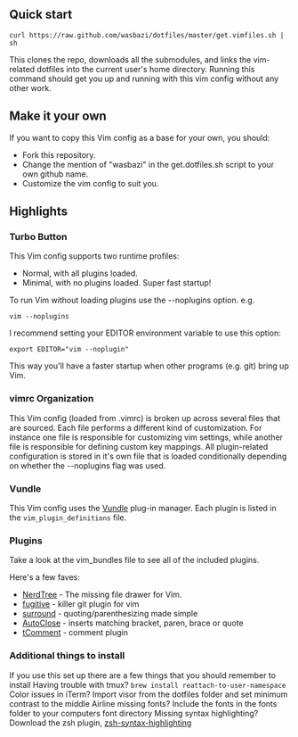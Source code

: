 ## Quick start

    curl https://raw.github.com/wasbazi/dotfiles/master/get.vimfiles.sh | sh

This clones the repo, downloads all the submodules, and links the vim-related dotfiles into
the current user's home directory.  Running this command should get you up and
running with this vim config without any other work.

## Make it your own

If you want to copy this Vim config as a base for your own, you should:

* Fork this repository.
* Change the mention of "wasbazi" in the get.dotfiles.sh script to your own
  github name.
* Customize the vim config to suit you.

## Highlights

### Turbo Button

This Vim config supports two runtime profiles:

* Normal, with all plugins loaded.
* Minimal, with no plugins loaded. Super fast startup!

To run Vim without loading plugins use the --noplugins option.
e.g.

    vim --noplugins

I recommend setting your EDITOR environment variable to use this option:

    export EDITOR="vim --noplugin"

This way you'll have a faster startup when other programs (e.g. git) bring up
Vim.

### vimrc Organization

This Vim config (loaded from .vimrc) is broken up across several files that are
sourced.  Each file performs a different kind of customization.  For instance
one file is responsible for customizing vim settings, while another file
is responsible for defining custom key mappings.  All plugin-related
configuration is stored in it's own file that is loaded conditionally depending
on whether the --noplugins flag was used.

### Vundle

This Vim config uses the [Vundle](https://github.com/gmarik/Vundle.vim) plug-in
manager. Each plugin is listed in the `vim_plugin_definitions` file.

### Plugins

Take a look at the vim_bundles file to see all of the included plugins.

Here's a few faves:

* [NerdTree](http://github.com/scrooloose/nerdtree) - The missing file drawer for Vim.
* [fugitive](http://github.com/tpope/vim-fugitive) - killer git plugin for vim
* [surround](http://github.com/tpope/vim-surround) - quoting/parenthesizing made simple
* [AutoClose](http://github.com/vim-scripts/AutoClose) - inserts matching bracket, paren, brace or quote
* [tComment](http://github.com/vim-scripts/tComment) - comment plugin

### Additional things to install

If you use this set up there are a few things that you should remember to
install
Having trouble with tmux? `brew install reattach-to-user-namespace`
Color issues in iTerm? Import visor from the dotfiles folder and set minimum
contrast to the middle
Airline missing fonts? Include the fonts in the fonts folder to your computers
font directory
Missing syntax highlighting? Download the zsh plugin,
[zsh-syntax-highlighting](https://github.com/zsh-users/zsh-syntax-highlighting)
